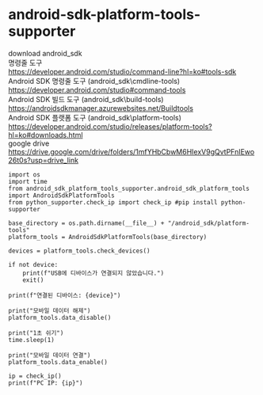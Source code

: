 # android-sdk-platform-tools-supporter

download android_sdk  
명령줄 도구  
https://developer.android.com/studio/command-line?hl=ko#tools-sdk  
Android SDK 명령줄 도구 (android_sdk\cmdline-tools)  
https://developer.android.com/studio#command-tools  
Android SDK 빌드 도구 (android_sdk\build-tools)  
https://androidsdkmanager.azurewebsites.net/Buildtools  
Android SDK 플랫폼 도구 (android_sdk\platform-tools)  
https://developer.android.com/studio/releases/platform-tools?hl=ko#downloads.html  
google drive  
https://drive.google.com/drive/folders/1mfYHbCbwM6HIexV9gQvtPFnIEwo26t0s?usp=drive_link  

```
import os
import time
from android_sdk_platform_tools_supporter.android_sdk_platform_tools import AndroidSdkPlatformTools
from python_supporter.check_ip import check_ip #pip install python-supporter

base_directory = os.path.dirname(__file__) + "/android_sdk/platform-tools"
platform_tools = AndroidSdkPlatformTools(base_directory)

devices = platform_tools.check_devices()
    
if not device:
    print(f"USB에 디바이스가 연결되지 않았습니다.")
    exit()

print(f"연결된 디바이스: {device}")

print("모바일 데이터 해제")
platform_tools.data_disable()

print("1초 쉬기")
time.sleep(1)

print("모바일 데이터 연결")
platform_tools.data_enable()

ip = check_ip()
print(f"PC IP: {ip}")
```
